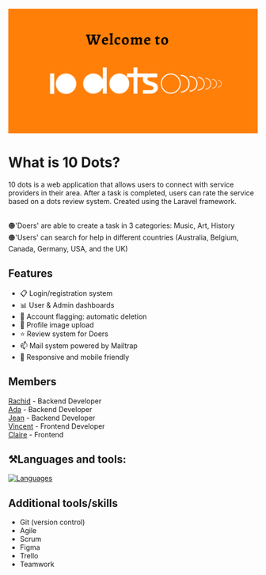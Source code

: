 ![Header](10dots-welcome.png)

# What is 10 Dots?
10 dots is a web application that allows users to connect with service providers in their area. After a task is completed, users can rate the service based on a dots review system. Created using the Laravel framework.</br></br>

🟠'Doers' are able to create a task in 3 categories: Music, Art, History</br>
🟠'Users' can search for help in different countries (Australia, Belgium, Canada, Germany, USA, and the UK)

## Features
- 📋 Login/registration system
- 📊 User & Admin dashboards
- 🚩 Account flagging: automatic deletion 
- 📸 Profile image upload
- ⭐ Review system for Doers
- 📫 Mail system powered by Mailtrap
- 📱 Responsive and mobile friendly

## Members
[Rachid](https://github.com/RachidMA) - Backend Developer</br>
[Ada](https://github.com/ada-omoji) - Backend Developer</br>
[Jean](https://github.com/JeanPinay) - Backend Developer</br>
[Vincent](https://github.com/VincentClarysse) - Frontend Developer</br>
[Claire](https://github.com/HereThereClaire) - Frontend</br>

## ⚒️Languages and tools: 
[![Languages](https://skillicons.dev/icons?i=laravel,javascript,css,sass,mysql,github&theme=light)](https://skillicons.dev)

## Additional tools/skills
* Git (version control)
* Agile
* Scrum
* Figma
* Trello
* Teamwork

<!-- **Take a look at our finished project [right here](link)** -->